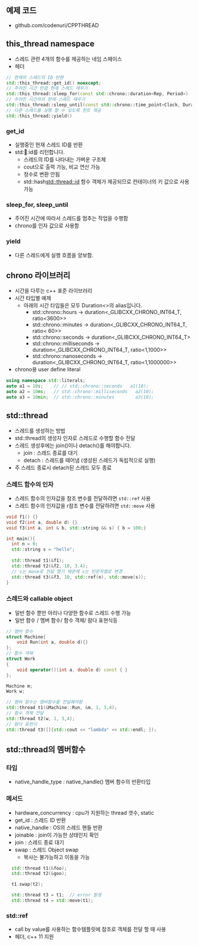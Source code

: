 ## 예제 코드
* github.com/codenuri/CPPTHREAD 

## this_thread namespace 
* 스레드 관련 4개의 함수를 제공하는 네임 스페이스
* <thread> 헤더
```c++
// 현재의 스레드의 ID 반환
std::this_thread::get_id() noexcept;
// 주어진 시간 만큼 현재 스레드 재우기
std::this_thread::sleep_for(const std::chrono::duration<Rep, Period>)
// 주어진 시간까지 현재 스레드 재우기
std::this_thread::sleep_until(const std::chrono::time_point<Clock, Duration>)
// 다른 스레드를 실행 할 수 있도록 힌트 제공
std::this_thread::yield()
```
### get_id
* 실행중인 현재 스레드 ID를 반환
* std::thread::id를 리턴합니다. 
  * 스레드의 ID를 나타내는 가벼운 구조체
  * cout으로 출력 가능, 비교 연산 가능
  * 정수로 변환 안됨
  * std::hash<std::thread::id> 함수 객체가 제공되므로 컨테이너의 키 값으로 사용 가능

### sleep_for, sleep_until
* 주어진 시간에 따라서 스레드를 멈추는 작업을 수행함
* chrono를 인자 값으로 사용함

### yield
* 다른 스레드에게 실행 흐름을 양보함.

## chrono 라이브러리
* 시간을 다루는 c++ 표준 라이브러리 
* 시간 타입별 예제
  * 아래의 시간 타입들은 모두 Duration<>의 alias입니다.
    * std::chrono::hours -> duration<_GLIBCXX_CHRONO_INT64_T, ratio<3600>>
    * std::chrono::minutes -> duration<_GLIBCXX_CHRONO_INT64_T, ratio< 60>>
    * std::chrono::seconds -> duration<_GLIBCXX_CHRONO_INT64_T>
    * std::chrono::milliseconds -> duration<_GLIBCXX_CHRONO_INT64_T, ratio<1,1000>>
    * std::chrono::nanoseconds -> duration<_GLIBCXX_CHRONO_INT64_T, ratio<1,1000000>>
* chrono용 user define literal
```c++
using namespace std::literals;
auto a1 = 10s;    // // std::chrono::seconds   a1(10);
auto a2 = 10ms;   // std::chrono::milliseconds   a2(10);
auto a3 = 10min;  // std::chrono::minutes        a3(10);
```

## std::thread
* 스레드를 생성하는 방법
* std::thread의 생성자 인자로 스레드로 수행할 함수 전달 
* 스레드 생성후에는 join()이나 detach()를 해야합니다.
  * join : 스레드 종료를 대기
  * detach : 스레드를 때어냄 (생성된 스레드가 독립적으로 실행)
* 주 스레드 종료시 detach된 스레드 모두 종료 
### 스레드 함수의 인자
* 스레드 함수의 인자값을 참조 변수를 전달하려면 `std::ref` 사용
* 스레드 함수의 인자값을 r참조 변수를 전달하려면 `std::move` 사용
```c++
void f1() {}
void f2(int a, double d) {}
void f3(int a, int & b, std::string && s) { b = 100;}

int main(){
  int n = 0;
  std::string s = "hello";
  
  std::thread t1(&f1);
  std::thread t2(&f2, 10, 3.4);
  // s는 move로 전달 했기 때문에 s는 빈문자열로 변경
  std::thread t3(&f3, 10, std::ref(n), std::move(s));
}
```
### 스레드와 callable object
* 일반 함수 뿐만 아리나 다양한 함수로 스레드 수행 가능
* 일반 함수 / 멤버 함수/ 함수 객체/ 람다 표현식등
```c++
// 멤버 함수
struct Machine{
    void Run(int a, double d){}
};
// 함수 객체
struct Work
{
    void operator()(int a, double d) const { }
};

Machine m;
Work w;

// 멤버 함수는 멤버함수를 전달해야함
std::thread t1(&Machine::Run, &m, 1, 3,4);
// 함수 객체 전달
std::thread t2(w, 1, 3,4);
// 람다 표현식 
std::thread t3([]{std::cout << "lambda" << std::endl; });
```

## std::thread의 멤버함수
### 타입
* native_handle_type : native_handle() 멤버 함수의 반환타입
### 메서드
* hardware_concurrency : cpu가 지원하는 thread 갯수, static
* get_id : 스레드 ID 반환
* native_handle : OS의 스레드 핸들 반환
* joinable : join이 가능한 상태인지 확인 
* join : 스레드 종료 대기
* swap : 스레드 Object swap
  * 복사는 불가능하고 이동을 가능 
```c++
  std::thread t1(&foo);
  std::thread t2(&goo);

  t1.swap(t2);

  std::thread t3 = t1;  // error 발생
  std::thread t4 = std::move(t1);
```

### std::ref  
* call by value를 사용하는 함수템플릿에 참조로 객체를 전달 할 때 사용
* <functional> 헤더, c++ 11 지원
